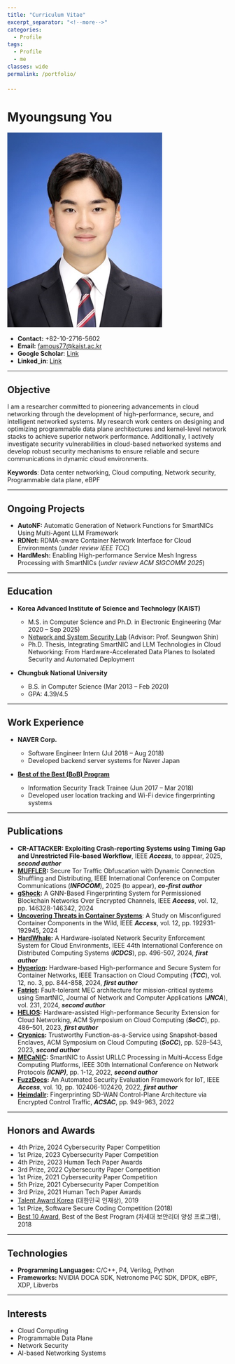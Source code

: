 ```yaml
---
title: "Curriculum Vitae"
excerpt_separator: "<!--more-->"
categories:
  - Profile
tags:
  - Profile
  - me
classes: wide
permalink: /portfolio/

---
```

# Myoungsung You
![나](/img/profile.jpg)

- **Contact:** +82-10-2716-5602
- **Email:** famous77@kaist.ac.kr
- **Google Scholar**: [Link](https://scholar.google.com/citations?hl=ko&user=zfB3C4kAAAAJ)
- **Linked_in**: [Link](https://www.linkedin.com/in/myoungsung-you-706124147/)
  
---

## Objective
I am a researcher committed to pioneering advancements in cloud networking through the development of high-performance, secure, and intelligent networked systems. My research work centers on designing and optimizing programmable data plane architectures and kernel-level network stacks to achieve superior network performance. Additionally, I actively investigate security vulnerabilities in cloud-based networked systems and develop robust security mechanisms to ensure reliable and secure communications in dynamic cloud environments.

**Keywords**: Data center networking, Cloud computing, Network security, Programmable data plane, eBPF

---

## Ongoing Projects
- **AutoNF:** Automatic Generation of Network Functions for SmartNICs Using Multi-Agent LLM Framework
- **RDNet:** RDMA-aware Container Network Interface for Cloud Environments (*under review IEEE TCC*)
- **HardMesh:** Enabling High-performance Service Mesh Ingress Processing with SmartNICs (*under review ACM SIGCOMM 2025*)

---

## Education
- **Korea Advanced Institute of Science and Technology (KAIST)**
  - M.S. in Computer Science and Ph.D. in Electronic Engineering (Mar 2020 – Sep 2025)
  - [Network and System Security Lab](https://nss.kaist.ac.kr) (Advisor: Prof. Seungwon Shin)
  - Ph.D. Thesis, Integrating SmartNIC and LLM Technologies in Cloud Networking: From Hardware-Accelerated Data Planes to Isolated Security and Automated Deployment

- **Chungbuk National University**
  - B.S. in Computer Science (Mar 2013 – Feb 2020)
  - GPA: 4.39/4.5
    
---

## Work Experience
- **NAVER Corp.**
  - Software Engineer Intern (Jul 2018 – Aug 2018)
  - Developed backend server systems for Naver Japan

- **[Best of the Best (BoB) Program](https://www.kitribob.kr/)**
  - Information Security Track Trainee (Jun 2017 – Mar 2018)
  - Developed user location tracking and Wi-Fi device fingerprinting systems

---

## Publications
- **CR-ATTACKER: Exploiting Crash-reporting Systems using Timing Gap and Unrestricted File-based Workflow**, IEEE ***Access***, to appear, 2025, ***second author***
- **[MUFFLER](https://infocom2025.ieee-infocom.org/program/accepted-paper-list-main-conference):** Secure Tor Traffic Obfuscation with Dynamic Connection Shuffling and Distributing, IEEE International Conference on Computer Communications (***INFOCOM***), 2025 (to appear), ***co-first author***
- **[gShock](https://ieeexplore.ieee.org/abstract/document/10697129):** A GNN-Based Fingerprinting System for Permissioned Blockchain Networks Over Encrypted Channels, IEEE ***Access***, vol. 12, pp. 146328-146342, 2024
- **[Uncovering Threats in Container Systems](https://ieeexplore.ieee.org/abstract/document/10788674)**: A Study on Misconfigured Container Components in the Wild, IEEE ***Access***, vol. 12, pp. 192931-192945, 2024
- **[HardWhale](https://ieeexplore.ieee.org/abstract/document/10630989):** A Hardware-isolated Network Security Enforcement System for Cloud Environments, IEEE 44th International Conference on Distributed Computing Systems (***ICDCS***), pp. 496-507, 2024, ***first author***
- **[Hyperion](https://ieeexplore.ieee.org/abstract/document/10535194):** Hardware-based High-performance and Secure System for Container Networks, IEEE Transaction on Cloud Computing (***TCC***), vol. 12, no. 3, pp. 844-858, 2024, ***first author***
- **[Fatriot](https://www.sciencedirect.com/science/article/abs/pii/S1084804524001553):** Fault-tolerant MEC architecture for mission-critical systems using SmartNIC, Journal of Network and Computer Applications (***JNCA***), vol. 231, 2024, ***second author***
- **[HELIOS](https://dl.acm.org/doi/abs/10.1145/3620678.3624786):** Hardware-assisted High-performance Security Extension for Cloud Networking, ACM Symposium on Cloud Computing (***SoCC***), pp. 486–501, 2023, ***first author***
- **[Cryonics](https://dl.acm.org/doi/abs/10.1145/3620678.3624789):** Trustworthy Function-as-a-Service using Snapshot-based Enclaves, ACM Symposium on Cloud Computing (***SoCC***), pp. 528–543, 2023,  ***second author***
- **[MECaNIC](https://ieeexplore.ieee.org/abstract/document/9940263):** SmartNIC to Assist URLLC Processing in Multi-Access Edge Computing Platforms, IEEE 30th International Conference on Network Protocols ***(ICNP)***, pp. 1-12, 2022, ***second author***
- **[FuzzDocs](https://ieeexplore.ieee.org/abstract/document/9895405):** An Automated Security Evaluation Framework for IoT, IEEE ***Access***, vol. 10, pp. 102406-102420, 2022, ***first author***
- **[Heimdallr](https://dl.acm.org/doi/abs/10.1145/3564625.3564642):** Fingerprinting SD-WAN Control-Plane Architecture via Encrypted Control Traffic, ***ACSAC***, pp. 949-963, 2022

---

## Honors and Awards
- 4th Prize, 2024 Cybersecurity Paper Competition
- 1st Prize, 2023 Cybersecurity Paper Competition
- 4th Prize, 2023 Human Tech Paper Awards
- 3rd Prize, 2022 Cybersecurity Paper Competition
- 1st Prize, 2021 Cybersecurity Paper Competition
- 5th Prize, 2021 Cybersecurity Paper Competition
- 3rd Prize, 2021 Human Tech Paper Awards
- [Talent Award Korea](https://www.moe.go.kr/boardCnts/viewRenew.do?boardID=333&boardSeq=100411&lev=0&searchType=null&statusYN=W&page=1&s=moe&m=020501&opType=N) (대한민국 인재상), 2019
- 1st Prize, Software Secure Coding Competition (2018)
- [Best 10 Award](https://www.kitribob.kr/trainee_walk/hall), Best of the Best Program (차세대 보안리더 양성 프로그램), 2018

---

## Technologies
- **Programming Languages:** C/C++, P4, Verilog, Python
- **Frameworks:** NVIDIA DOCA SDK, Netronome P4C SDK, DPDK, eBPF, XDP, Libverbs

---

## Interests
- Cloud Computing
- Programmable Data Plane
- Network Security
- AI-based Networking Systems
